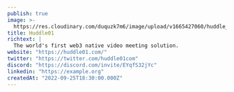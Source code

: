 ```yaml
---
publish: true
image: >-
  https://res.cloudinary.com/duquzk7m6/image/upload/v1665427060/huddle_01_tidipc.svg
title: Huddle01
richtext: |
  The world's first web3 native video meeting solution.
website: "https://huddle01.com/"
twitter: "https://twitter.com/huddle01com"
discord: "https://discord.com/invite/EYqfS32jYc"
linkedin: "https://example.org"
createdAt: "2022-09-25T18:30:00.000Z"
---
```

